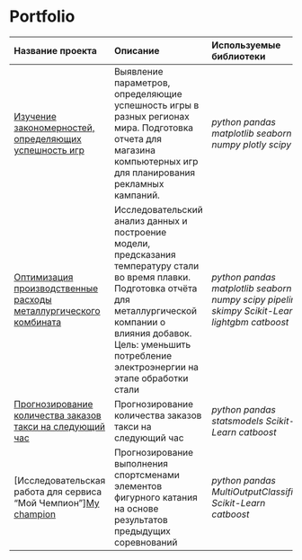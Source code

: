 # Portfolio


| Название проекта | Описание | Используемые библиотеки | 
| :---------------------- | :---------------------- | :---------------------- |
| [Изучение закономерностей, определяющих успешность игр](Game) | Выявление параметров, определяющие успешность игры в разных регионах мира. Подготовка отчета для магазина компьютерных игр для планирования рекламных кампаний.| *python pandas matplotlib seaborn numpy plotly scipy* |
| [Оптимизация производственные расходы металлургического комбината](Steel) | Исследовательский анализ данных и построение модели, предсказания температуру стали во время плавки. Подготовка отчёта для металлургической компании о влияния добавок. Цель: уменьшить потребление электроэнергии на этапе обработки стали| *python pandas matplotlib seaborn numpy scipy pipeline skimpy Scikit-Learn lightgbm catboost* |
| [Прогнозирование количества заказов такси на следующий час](Taxi) | Прогнозирование количества заказов такси на следующий час| *python pandas  statsmodels  Scikit-Learn  catboost* |
| [Исследовательская работа для сервиса “Мой Чемпион”][My champion](https://github.com/keda88/Portfolio/tree/main/My%20champion) | Прогнозирование выполнения спортсменами элементов фигурного катания на основе результатов предыдущих соревнований| *python pandas  MultiOutputClassifier Scikit-Learn  catboost* |



